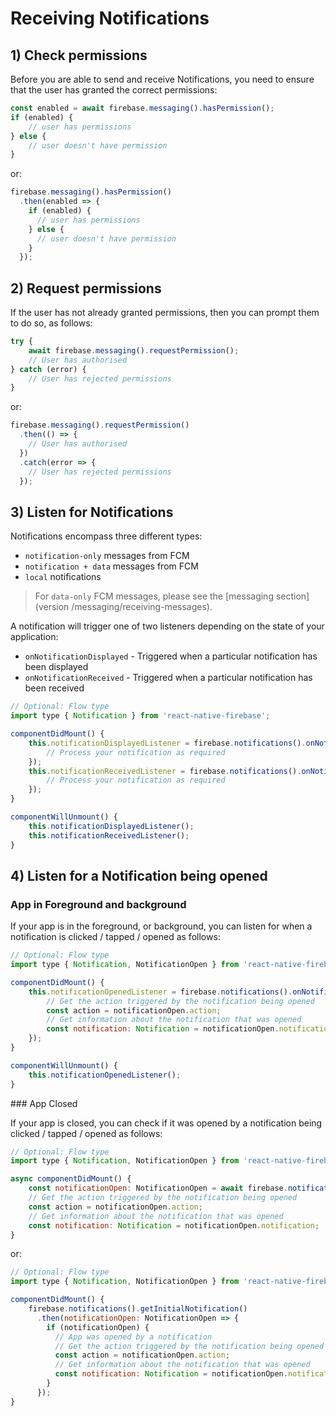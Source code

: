 # Receiving Notifications

## 1) Check permissions

Before you are able to send and receive Notifications, you need to ensure that the user has granted the correct permissions:

```js
const enabled = await firebase.messaging().hasPermission();
if (enabled) {
    // user has permissions
} else {
    // user doesn't have permission
}
```

or:

```js
firebase.messaging().hasPermission()
  .then(enabled => {
    if (enabled) {
      // user has permissions
    } else {
      // user doesn't have permission
    } 
  });
```

## 2) Request permissions

If the user has not already granted permissions, then you can prompt them to do so, as follows:

```js
try {
    await firebase.messaging().requestPermission();
    // User has authorised
} catch (error) {
    // User has rejected permissions
}
```

or:

```js
firebase.messaging().requestPermission()
  .then(() => {
    // User has authorised  
  })
  .catch(error => {
    // User has rejected permissions  
  });
```

## 3) Listen for Notifications

Notifications encompass three different types:

- `notification-only` messages from FCM
- `notification + data` messages from FCM
- `local` notifications

> For `data-only` FCM messages, please see the [messaging section](version /messaging/receiving-messages).

A notification will trigger one of two listeners depending on the state of your application:

- `onNotificationDisplayed` - Triggered when a particular notification has been displayed
- `onNotificationReceived` - Triggered when a particular notification has been received

```js
// Optional: Flow type
import type { Notification } from 'react-native-firebase';

componentDidMount() {
    this.notificationDisplayedListener = firebase.notifications().onNotificationDisplayed(notification: Notification => {
        // Process your notification as required
    });
    this.notificationReceivedListener = firebase.notifications().onNotificationReceived(notification: Notification => {
        // Process your notification as required
    });
}

componentWillUnmount() {
    this.notificationDisplayedListener();
    this.notificationReceivedListener();
}
```

## 4) Listen for a Notification being opened

### App in Foreground and background
If your app is in the foreground, or background, you can listen for when a notification is clicked / tapped / opened as follows:

```js
// Optional: Flow type
import type { Notification, NotificationOpen } from 'react-native-firebase';

componentDidMount() {
    this.notificationOpenedListener = firebase.notifications().onNotificationOpened(notificationOpen: NotificationOpen => {
        // Get the action triggered by the notification being opened
        const action = notificationOpen.action;
        // Get information about the notification that was opened
        const notification: Notification = notificationOpen.notification;
    });
}

componentWillUnmount() {
    this.notificationOpenedListener();
}
```

### App Closed

If your app is closed, you can check if it was opened by a notification being clicked / tapped / opened as follows:

```js
// Optional: Flow type
import type { Notification, NotificationOpen } from 'react-native-firebase';

async componentDidMount() {
    const notificationOpen: NotificationOpen = await firebase.notifications().getInitialNotification();
    // Get the action triggered by the notification being opened
    const action = notificationOpen.action;
    // Get information about the notification that was opened
    const notification: Notification = notificationOpen.notification;
}
```

or:

```js
// Optional: Flow type
import type { Notification, NotificationOpen } from 'react-native-firebase';

componentDidMount() {
    firebase.notifications().getInitialNotification()
      .then(notificationOpen: NotificationOpen => {
        if (notificationOpen) {
          // App was opened by a notification
          // Get the action triggered by the notification being opened
          const action = notificationOpen.action;
          // Get information about the notification that was opened
          const notification: Notification = notificationOpen.notification;  
        }
      });
}
```